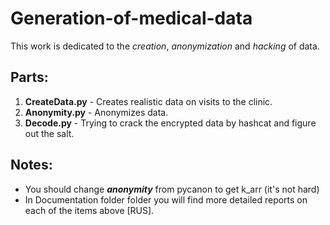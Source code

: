 # Generation-of-medical-data
This work is dedicated to the _creation_, _anonymization_ and _hacking_ of data.

## Parts:
1. **CreateData.py** - Creates realistic data on visits to the clinic.
2. **Anonymity.py** - Anonymizes data.
3. **Decode.py** - Trying to crack the encrypted data by hashcat and figure out the salt.

## Notes:
- You should change ***anonymity*** from pycanon to get k_arr (it's not hard)
- In Documentation folder folder you will find more detailed reports on each of the items above [RUS]. 
